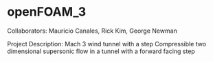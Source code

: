 # openFOAM_3
Collaborators:
Mauricio Canales, Rick Kim, George Newman

Project Description:
Mach 3 wind tunnel with a step
Compressible two dimensional supersonic flow in a tunnel with a forward facing step


